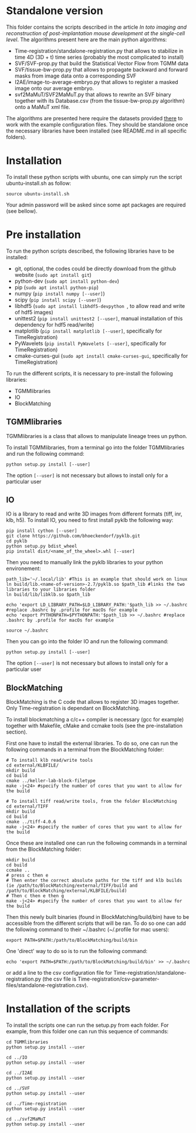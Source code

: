 # Standalone version

This folder contains the scripts described in the article *In toto imaging and reconstruction of post-implantation mouse development at the single-cell level*. The algorithms present here are the main python algorithms:
  - Time-registration/standalone-registration.py that allows to stabilize in time 4D (3D + t) time series (probably the most complicated to install)
  - SVF/SVF-prop.py that build the Statistical Vector Flow from TGMM data
  - SVF/tissue-bw-prop.py that allows to propagate backward and forward masks from image data onto a corresponding SVF
  - I2AE/image-to-average-embryo.py that allows to register a masked image onto our average embryo.
  - svf2MaMuT/SVF2MaMuT.py that allows to rewrite an SVF binary together with its Database.csv (from the tissue-bw-prop.py algorithm) onto a MaMuT xml file.

The algorithms are presented here require the datasets provided [there]() to work with the example configuration files. They should be standalone once the necessary libraries have been installed (see README.md in all specific folders).

# Installation
To install these python scripts with ubuntu, one can simply run the script ubuntu-install.sh as follow:
```shell
source ubuntu-install.sh
```
Your admin password will be asked since some apt packages are required (see bellow).

# Pre installation
To run the python scripts described, the following libraries have to be installed:
  - git, optional, the codes could be directly download from the github website (```sudo apt install git```)
  - python-dev (```sudo apt install python-dev```)
  - pip (```sudo apt install python-pip```)
  - numpy (```pip install numpy [--user]```)
  - scipy (```pip install scipy [--user]```)
  - libhdf5 (```sudo apt install libhdf5-devpython ```, to allow read and write of hdf5 images)
  - unittest2 (```pip install unittest2 [--user]```, manual installation of this dependency for hdf5 read/write)
  - matplotlib (```pip install matplotlib [--user]```, specifically for TimeRegistration)
  - PyWavelets (```pip install PyWavelets [--user]```, specifically for TimeRegistration)
  - cmake-curses-gui (```sudo apt install cmake-curses-gui```, specifically for TimeRegistration)

To run the different scripts, it is necessary to pre-install the following libraries:
  - TGMMlibraries
  - IO
  - BlockMatching

## TGMMlibraries
TGMMlibraries is a class that allows to manipulate lineage trees un python.

To install TGMMlibraries, from a terminal go into the folder TGMMlibraries and run the following command:
```shell
python setup.py install [--user]
```

The option ```[--user]``` is not necessary but allows to install only for a particular user

## IO
IO is a library to read and write 3D images from different formats (tiff, inr, klb, h5).
To install IO, you need to first install pyklb the following way:
```shell
pip install cython [--user]
git clone https://github.com/bhoeckendorf/pyklb.git
cd pyklb
python setup.py bdist_wheel
pip install dist/<name_of_the_wheel>.whl [--user]
```

Then you need to manually link the pyklb libraries to your python environement:
```shell
path_lib='~/.local/lib' #This is an example that should work on linux
ln build/lib.<name-of-version>-2.7/pyklb.so $path_lib #links the two libraries to your libraries folder
ln build/lib/libklb.so $path_lib

echo 'export LD_LIBRARY_PATH=$LD_LIBRARY_PATH:'$path_lib >> ~/.bashrc #replace .bashrc by .profile for macOs for example
echo 'export PYTHONPATH=$PYTHONPATH:'$path_lib >> ~/.bashrc #replace .bashrc by .profile for macOs for example

source ~/.bashrc
```

Then you can go into the folder IO and run the following command:
```shell
python setup.py install [--user]
```

The option ```[--user]``` is not necessary but allows to install only for a particular user

## BlockMatching
BlockMatching is the C code that allows to register 3D images together. Only Time-registration is dependant on BlockMatching.

To install blockmatching a c/c++ compiler is necessary (gcc for example) together with Makefile, cMake and ccmake tools (see the pre-installation section).

First one have to install the external libraries. To do so, one can run the following commands in a terminal from the BlockMatching folder:
```shell
# To install klb read/write tools
cd external/KLBFILE/
mkdir build
cd build
cmake ../keller-lab-block-filetype
make -j<24> #specify the number of cores that you want to allow for the build

# To install tiff read/write tools, from the folder BlockMatching
cd external/TIFF
mkdir build
cd build
cmake ../tiff-4.0.6
make -j<24> #specify the number of cores that you want to allow for the build
```

Once these are installed one can run the following commands in a terminal from the BlockMatching folder:
```shell
mkdir build
cd build
ccmake ..
# press c then e
# Then enter the correct absolute paths for the tiff and klb builds (ie /path/to/BlockMatching/external/TIFF/build and /path/to/BlockMatching/external/KLBFILE/build)
# Then c then e then g
make -j<24> #specify the number of cores that you want to allow for the build
```

Then this newly built binaries (found in BlockMatching/build/bin) have to be accessible from the different scripts that will be ran. To do so one can add the following command to their \~/.bashrc (\~/.profile for mac users):
```shell
export PATH=$PATH:/path/to/BlockMatching/build/bin
```

One 'direct' way to do so is to run the following command:
```shell
echo 'export PATH=$PATH:/path/to/BlockMatching/build/bin' >> ~/.bashrc
```

or add a line to the csv configuration file for Time-registration/standalone-registration.py (the csv file is Time-registration/csv-parameter-files/standalone-registration.csv).

# Installation of the scripts
To install the scripts one can run the setup.py from each folder. For example, from this folder one can run this sequence of commands:
```shell
cd TGMMlibraries
python setup.py install --user

cd ../IO
python setup.py install --user

cd ../I2AE
python setup.py install --user

cd ../SVF
python setup.py install --user

cd ../Time-registration
python setup.py install --user

cd ../svf2MaMuT
python setup.py install --user
```
